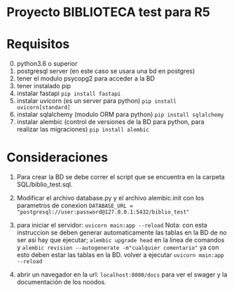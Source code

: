 # Proyecto BIBLIOTECA test para R5

# Requisitos
0. python3.6 o superior
1. postgresql server (en este caso se usara una bd en postgres)
2. tener el modulo psycopg2 para acceder a la BD
3. tener instalado pip
4. instalar fastapi
    `pip install fastapi`
5. instalar uvicorn (es un server para python)
    `pip install uvicorn[standard]`
6. instalar sqlalchemy (modulo ORM para python)
    `pip install sqlalchemy`
7. instalar alembic (control de versiones de la BD para python, para realizar las migraciones)
    `pip install alembic`

# Consideraciones

1. Para crear la BD se debe correr el script que se encuentra en la carpeta SQL/biblio_test.sql.

2. Modificar el archivo database.py y el archivo alembic.init con los parametros de conexion 
    `` DATABASE_URL = "postgresql://user:password@127.0.0.1:5432/biblio_test" ``

3. para iniciar el servidor:
    `uvicorn main:app --reload`
    Nota: con esta instruccion se deben generar automaticamente las tablas en la BD
          de no ser asi hay que ejecutar;
          `alembic upgrade head` en la linea de comandos
          y `alembic revision --autogenerate -m"cualquier comentario"`
          ya con esto deben estar las tablas en la BD.
    volver a ejecutar `uvicorn main:app --reload`

4. abrir un navegador en la url: `localhost:8000/docs` para ver el swager y la documentación de los noodos.
    

